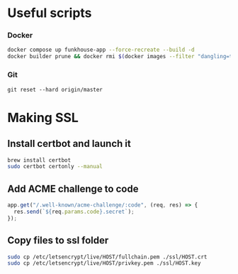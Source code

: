 # Useful scripts

### Docker

```sh
docker compose up funkhouse-app --force-recreate --build -d
docker builder prune && docker rmi $(docker images --filter "dangling=true" -q --no-trunc)
```

### Git

```
git reset --hard origin/master
```

# Making SSL

## Install certbot and launch it

```sh
brew install certbot
sudo certbot certonly --manual
```

## Add ACME challenge to code

```js
app.get("/.well-known/acme-challenge/:code", (req, res) => {
  res.send(`${req.params.code}.secret`);
});
```

## Copy files to ssl folder

```sh
sudo cp /etc/letsencrypt/live/HOST/fullchain.pem ./ssl/HOST.crt
sudo cp /etc/letsencrypt/live/HOST/privkey.pem ./ssl/HOST.key
```
